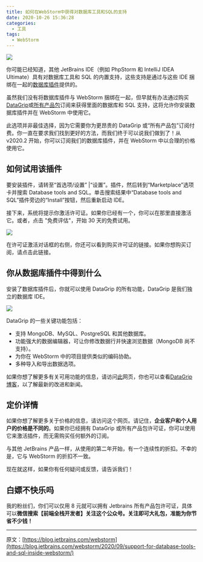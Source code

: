 ```yaml
---
title: 如何在WebStorm中获得对数据库工具和SQL的支持
date: 2020-10-26 15:36:28
categories:
  - 工具
tags:
  - WebStorm
---
```


![](http://myimgcloud.oss-cn-hangzhou.aliyuncs.com/202010/database-sql-webstorm/banner.png)

你可能已经知道，其他 JetBrains IDE（例如 PhpStorm 和 IntelliJ IDEA Ultimate）具有对数据库工具和 SQL 的内置支持，这些支持是通过与这些 IDE 捆绑在一起的[数据库插件](https://plugins.jetbrains.com/plugin/10925-database-tools-and-sql?_ga=2.46331489.739791175.1601482547-1981063879.1601022243)提供的。

虽然我们没有将数据库插件与 WebStorm 捆绑在一起，但早就有办法通过购买[DataGrip](https://www.jetbrains.com/datagrip/buy/?_ga=2.113030466.739791175.1601482547-1981063879.1601022243#personal)或[所有产品包](https://www.jetbrains.com/all/?_ga=2.113030466.739791175.1601482547-1981063879.1601022243)订阅来获得里面的数据库和 SQL 支持，这将允许你安装数据库插件并在 WebStorm 中使用它。

此选项并非最佳选择，因为它需要你为更昂贵的 DataGrip 或“所有产品包”订阅付费。你一直在要求我们找到更好的方法，而我们终于可以说我们做到了！从 v2020.2 开始，你可以订阅我们的数据库插件，并在 WebStorm 中以合理的价格使用它。

<!-- more -->

## 如何试用该插件

要安装插件，请转至“首选项/设置” |“设置”。插件，然后转到“Marketplace”选项卡并搜索 Database tools and SQL。单击搜索结果中“Database tools and SQL”插件旁边的“Install”按钮，然后重新启动 IDE。

接下来，系统将提示你激活许可证。如果你已经有一个，你可以在那里直接激活它。或者，点击 "免费评估"，开始 30 天的免费试用。

![](http://myimgcloud.oss-cn-hangzhou.aliyuncs.com/202010/database-sql-webstorm/1.png)

在许可证激活对话框的右侧，你还可以看到购买许可证的链接。如果你想购买订阅，请点击此链接。

## 你从数据库插件中得到什么

安装了数据库插件后，你就可以使用 DataGrip 的所有功能，DataGrip 是我们独立的数据库 IDE。

![](http://myimgcloud.oss-cn-hangzhou.aliyuncs.com/202010/database-sql-webstorm/2.png)

DataGrip 的一些关键功能包括：

- 支持 MongoDB、MySQL、PostgreSQL 和其他数据库。
- 功能强大的数据编辑器，可让你修改数据行并快速浏览数据（MongoDB 尚不支持）。
- 为你在 WebStorm 中的项目提供类似的编码协助。
- 多种导入和导出数据选项。

如果你想了解更多有关可用功能的信息，请访问[此](https://www.jetbrains.com/datagrip/features?_ga=2.154852862.739791175.1601482547-1981063879.1601022243)网页，你也可以查看[DataGrip 博客](https://blog.jetbrains.com/datagrip)，以了解最新的改进和新闻。

## 定价详情

如果你想了解更多关于价格的信息，请访问这个网页。请记住，**企业客户和个人用户的价格是不同的**。如果你已经拥有 DataGrip 或所有产品包许可证，你可以使用它来激活插件，而无需购买任何额外的订阅。

与其他 JetBrains 产品一样，从使用的第二年开始，有一个连续性的折扣。不幸的是，它与 WebStorm 的折扣不一致。

现在就这样，如果你有任何疑问或反馈，请告诉我们！

## 白嫖不快乐吗

我的粉丝们，你们可以仅用 8 元就可以拥有 Jetbrains 所有产品包许可证，具体可以**微信搜索【前端全栈开发者】关注这个公众号。关注即可大礼包，准能为你节省不少钱！**

---

原文：[https://blog.jetbrains.com/webstorm](https://blog.jetbrains.com/webstorm/2020/09/support-for-database-tools-and-sql-inside-webstorm/)
